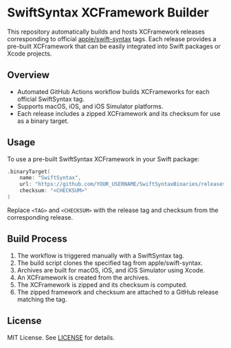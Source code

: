 # SwiftSyntax XCFramework Builder

This repository automatically builds and hosts XCFramework releases corresponding to official [apple/swift-syntax](https://github.com/apple/swift-syntax) tags. Each release provides a pre-built XCFramework that can be easily integrated into Swift packages or Xcode projects.

## Overview

- Automated GitHub Actions workflow builds XCFrameworks for each official SwiftSyntax tag.
- Supports macOS, iOS, and iOS Simulator platforms.
- Each release includes a zipped XCFramework and its checksum for use as a binary target.

## Usage

To use a pre-built SwiftSyntax XCFramework in your Swift package:

```swift
.binaryTarget(
    name: "SwiftSyntax",
    url: "https://github.com/YOUR_USERNAME/SwiftSyntaxBinaries/releases/download/<TAG>/SwiftSyntax.xcframework.zip",
    checksum: "<CHECKSUM>"
)
```

Replace `<TAG>` and `<CHECKSUM>` with the release tag and checksum from the corresponding release.

## Build Process

1. The workflow is triggered manually with a SwiftSyntax tag.
2. The build script clones the specified tag from apple/swift-syntax.
3. Archives are built for macOS, iOS, and iOS Simulator using Xcode.
4. An XCFramework is created from the archives.
5. The XCFramework is zipped and its checksum is computed.
6. The zipped framework and checksum are attached to a GitHub release matching the tag.

## License

MIT License. See [LICENSE](LICENSE) for details.
